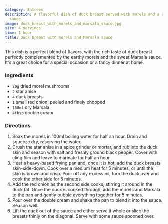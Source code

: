 ```yaml
---
category: Entrees
description: A flavorful dish of duck breast served with morels and a rich Marsala
  sauce.
image: duck_breast_with_morels_and_marsala_sauce.jpg
size: 4 servings
time: 1 hour
title: Duck breast with morels and Marsala sauce
---
```


This dish is a perfect blend of flavors, with the rich taste of duck breast perfectly complemented by the earthy morels and the sweet Marsala sauce. It's a great choice for a special occasion or a fancy dinner at home.

### Ingredients

* `20g` dried morel mushrooms
* `2` star anise
* `4` duck breasts
* `1` small red onion, peeled and finely chopped
* `150ml` dry Marsala
* `4tbsp` double cream

### Directions

1. Soak the morels in 100ml boiling water for half an hour. Drain and squeeze dry, reserving the water.
2. Crush the star anise in a spice grinder or mortar, and rub into the duck skin and season with salt and freshly ground black pepper. Cover with cling film and leave to marinate for half an hour.
3. Heat a heavy-based frying pan and, once it is hot, add the duck breasts skin-side-down. Cook over a medium heat for 5 minutes, or until the skin is brown and crisp. Pour off any excess oil, turn the duck over and cook the other side for 5 minutes.
4. Add the red onion as the second side cooks, stirring it around in the duck fat. Once the duck is cooked through, add the morels and Marsala to the pan and gently bubble everything together for 5 minutes.
5. Pour over the double cream and shake the pan to blend it into the sauce. Season well.
6. Lift the duck out of the sauce and either serve it whole or slice the breasts thinly on the diagonal. Serve with some sauce spooned over.
